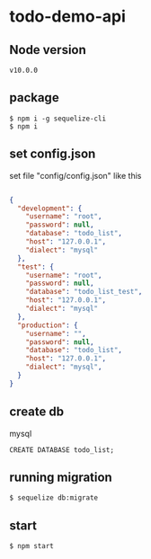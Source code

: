 # todo-demo-api

## Node version
```
v10.0.0
```

## package
```
$ npm i -g sequelize-cli
$ npm i
```

## set config.json
set file "config/config.json" like this
``` config/config.json

{
  "development": {
    "username": "root",
    "password": null,
    "database": "todo_list",
    "host": "127.0.0.1",
    "dialect": "mysql"
  },
  "test": {
    "username": "root",
    "password": null,
    "database": "todo_list_test",
    "host": "127.0.0.1",
    "dialect": "mysql"
  },
  "production": {
    "username": "",
    "password": null,
    "database": "todo_list",
    "host": "127.0.0.1",
    "dialect": "mysql",
  }
}
```

## create db
mysql
```
CREATE DATABASE todo_list;
```

## running migration
```
$ sequelize db:migrate
```

## start
```
$ npm start
```
